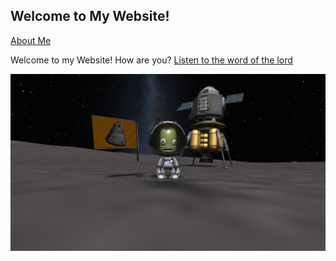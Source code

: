 ## Welcome to My Website!

[About Me](about)

Welcome to my Website! How are you? [Listen to the word of the lord](https://www.youtube.com/watch?v=dQw4w9WgXcQ)

![Kerbal Space Program Photo](20200402143423_1.jpg)
